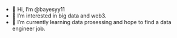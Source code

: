 - 👋 Hi, I’m @bayesyy11
- 👀 I’m interested in big data and web3.
- 🌱 I’m currently learning data prosessing and hope to find a data engineer job.

<!---
bayesyy11/bayesyy11 is a ✨ special ✨ repository because its `README.md` (this file) appears on your GitHub profile.
You can click the Preview link to take a look at your changes.
--->
